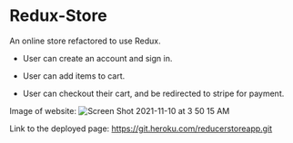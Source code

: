 # Redux-Store

An online store refactored to use Redux.

- User can create an account and sign in.

- User can add items to cart.

- User can checkout their cart, and be redirected to stripe for payment.

Image of website:
![Screen Shot 2021-11-10 at 3 50 15 AM](https://user-images.githubusercontent.com/84701751/141081258-2bb9b8a5-de8b-406e-a907-0944e7fea530.png)

Link to the deployed page: https://git.heroku.com/reducerstoreapp.git
